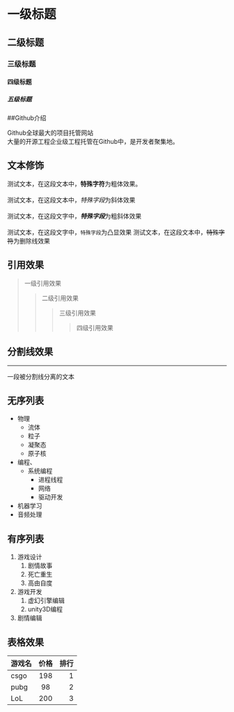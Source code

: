 # 一级标题
## 二级标题
### 三级标题
#### 四级标题
##### 五级标题

##Github介绍

  Github全球最大的项目托管网站<br>大量的开源工程企业级工程托管在Github中，是开发者聚集地。

## 文本修饰

  测试文本，在这段文本中，**特殊字符**为粗体效果。<br><br>
  测试文本，在这段文本中，*特殊字段*为斜体效果<br><br>
  测试文本，在这段文字中，***特殊字段***为粗斜体效果<br><br>
  测试文本，在这段文字中，`特殊字段`为凸显效果
  测试文本，在这段文本中，~~特殊字符~~为删除线效果

## 引用效果

>一级引用效果
>>二级引用效果
>>>三级引用效果
>>>>四级引用效果

## 分割线效果

---
  一段被分割线分离的文本<br>



## 无序列表

* 物理
  * 流体
  * 粒子
  * 凝聚态
  * 原子核
* 编程、
  * 系统编程
    * 进程线程
    * 网络
    * 驱动开发
* 机器学习
* 音频处理


## 有序列表

1. 游戏设计
   1. 剧情故事
   2. 死亡重生
   3. 高由自度
2. 游戏开发
   1. 虚幻引擎编辑
   2. unity3D编程
3. 剧情编辑

## 表格效果

游戏名|价格|排行
--|:--:|--:
csgo|198|1
pubg|98|2
LoL|200|3
